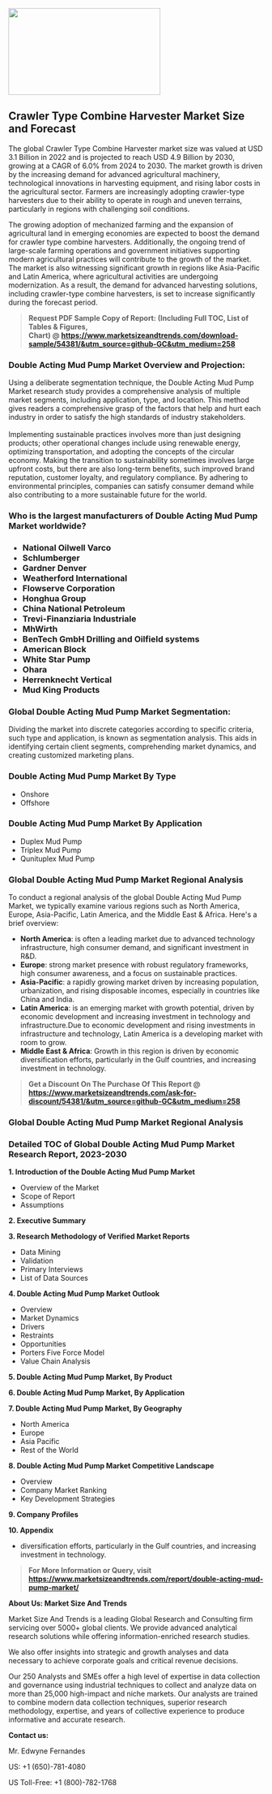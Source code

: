 <p><img class="alignnone size-medium wp-image-20088" src="https://ffe5etoiles.com/wp-content/uploads/2024/12/MST1-300x171.png" alt="" width="300" height="171" /></p><h2>Crawler Type Combine Harvester Market Size and Forecast</h2><p>The global Crawler Type Combine Harvester market size was valued at USD 3.1 Billion in 2022 and is projected to reach USD 4.9 Billion by 2030, growing at a CAGR of 6.0% from 2024 to 2030. The market growth is driven by the increasing demand for advanced agricultural machinery, technological innovations in harvesting equipment, and rising labor costs in the agricultural sector. Farmers are increasingly adopting crawler-type harvesters due to their ability to operate in rough and uneven terrains, particularly in regions with challenging soil conditions.</p><p>The growing adoption of mechanized farming and the expansion of agricultural land in emerging economies are expected to boost the demand for crawler type combine harvesters. Additionally, the ongoing trend of large-scale farming operations and government initiatives supporting modern agricultural practices will contribute to the growth of the market. The market is also witnessing significant growth in regions like Asia-Pacific and Latin America, where agricultural activities are undergoing modernization. As a result, the demand for advanced harvesting solutions, including crawler-type combine harvesters, is set to increase significantly during the forecast period.</p></p><blockquote id="" class=""><strong>Request PDF Sample Copy of Report: (Including Full TOC, List of Tables &amp; Figures, Chart)&nbsp;@&nbsp;<strong><a href="https://www.marketsizeandtrends.com/download-sample/54381/&utm_source=github-GC&utm_medium=258" target="_blank">https://www.marketsizeandtrends.com/download-sample/54381/&utm_source=github-GC&utm_medium=258</a></strong></strong></blockquote><h3 id="" class="">Double Acting Mud Pump Market&nbsp;Overview and Projection:</h3><p id="" class="">Using a deliberate segmentation technique, the Double Acting Mud Pump Market research study provides a comprehensive analysis of multiple market segments, including application, type, and location. This method gives readers a comprehensive grasp of the factors that help and hurt each industry in order to satisfy the high standards of industry stakeholders. <br /> <br />Implementing sustainable practices involves more than just designing products; other operational changes include using renewable energy, optimizing transportation, and adopting the concepts of the circular economy. Making the transition to sustainability sometimes involves large upfront costs, but there are also long-term benefits, such improved brand reputation, customer loyalty, and regulatory compliance. By adhering to environmental principles, companies can satisfy consumer demand while also contributing to a more sustainable future for the world.</p><h3 id="" class="">Who is the largest manufacturers of&nbsp;Double Acting Mud Pump Market worldwide?</h3><h3 class=""><p><ul><li>National Oilwell Varco </li><li> Schlumberger </li><li> Gardner Denver </li><li> Weatherford International </li><li> Flowserve Corporation </li><li> Honghua Group </li><li> China National Petroleum </li><li> Trevi-Finanziaria Industriale </li><li> MhWirth </li><li> BenTech GmbH Drilling and Oilfield systems </li><li> American Block </li><li> White Star Pump </li><li> Ohara </li><li> Herrenknecht Vertical </li><li> Mud King Products</li></ul></p></h3><h3 id="" class="">Global&nbsp;Double Acting Mud Pump Market Segmentation:</h3><p id="" class="">Dividing the market into discrete categories according to specific criteria, such type and application, is known as segmentation analysis. This aids in identifying certain client segments, comprehending market dynamics, and creating customized marketing plans.</p><h3 id="" class="">Double Acting Mud Pump Market&nbsp;By Type</h3><p><p><ul><li>Onshore</li><li> Offshore</p></li></ul></p></p><h3 id="" class="">Double Acting Mud Pump Market&nbsp;By Application</h3><p class=""><p><ul><li>Duplex Mud Pump</li><li> Triplex Mud Pump</li><li> Qunituplex Mud Pump</li></ul></p></p><h3 id="" class="">Global Double Acting Mud Pump Market Regional Analysis</h3><p id="" class="">To conduct a regional analysis of the global Double Acting Mud Pump Market, we typically examine various regions such as North America, Europe, Asia-Pacific, Latin America, and the Middle East &amp; Africa. Here's a brief overview:</p><ul><li><strong>North America</strong>: is often a leading market due to advanced technology infrastructure, high consumer demand, and significant investment in R&amp;D.</li><li><strong>Europe</strong>: strong market presence with robust regulatory frameworks, high consumer awareness, and a focus on sustainable practices.</li><li><strong>Asia-Pacific</strong>: a rapidly growing market driven by increasing population, urbanization, and rising disposable incomes, especially in countries like China and India.</li><li><strong>Latin America</strong>: is an emerging market with growth potential, driven by economic development and increasing investment in technology and infrastructure.Due to economic development and rising investments in infrastructure and technology, Latin America is a developing market with room to grow.</li><li><strong>Middle East &amp; Africa</strong>: Growth in this region is driven by economic diversification efforts, particularly in the Gulf countries, and increasing investment in technology.</li></ul><blockquote id="" class=""><strong>Get a Discount On The Purchase Of This Report @ <strong><a href="https://www.marketsizeandtrends.com/ask-for-discount/54381/&utm_source=github-GC&utm_medium=258" target="_blank">https://www.marketsizeandtrends.com/ask-for-discount/54381/&utm_source=github-GC&utm_medium=258</a></strong></strong></blockquote><h3 id="" class="">Global Double Acting Mud Pump Market Regional Analysis</h3><h3 id="" class="">Detailed TOC of Global Double Acting Mud Pump Market Research Report, 2023-2030</h3><p id="" class=""><strong>1. Introduction of the Double Acting Mud Pump Market</strong></p><ul><li>Overview of the Market</li><li>Scope of Report</li><li>Assumptions</li></ul><p id="" class=""><strong>2. Executive Summary</strong></p><p id="" class=""><strong>3. Research Methodology of Verified Market Reports</strong></p><ul><li>Data Mining</li><li>Validation</li><li>Primary Interviews</li><li>List of Data Sources</li></ul><p id="" class=""><strong>4. Double Acting Mud Pump Market Outlook</strong></p><ul><li>Overview</li><li>Market Dynamics</li><li>Drivers</li><li>Restraints</li><li>Opportunities</li><li>Porters Five Force Model</li><li>Value Chain Analysis</li></ul><p id="" class=""><strong>5. Double Acting Mud Pump Market, By Product</strong></p><p id="" class=""><strong>6. Double Acting Mud Pump Market, By Application</strong></p><p id="" class=""><strong>7. Double Acting Mud Pump Market, By Geography</strong></p><ul><li>North America</li><li>Europe</li><li>Asia Pacific</li><li>Rest of the World</li></ul><p id="" class=""><strong>8. Double Acting Mud Pump Market Competitive Landscape</strong></p><ul><li>Overview</li><li>Company Market Ranking</li><li>Key Development Strategies</li></ul><p id="" class=""><strong>9. Company Profiles</strong></p><p id="" class=""><strong>10. Appendix</strong></p><ul><li>diversification efforts, particularly in the Gulf countries, and increasing investment in technology.</li></ul><blockquote id="" class=""><strong>For More Information or Query, visit <strong><strong><a href="https://www.marketsizeandtrends.com/report/double-acting-mud-pump-market/" target="_blank">https://www.marketsizeandtrends.com/report/double-acting-mud-pump-market/</a></strong></strong></strong></blockquote><p id="" class=""><strong>About Us: Market Size And Trends</strong></p><p id="" class="">Market Size And Trends is a leading Global Research and Consulting firm servicing over 5000+ global clients. We provide advanced analytical research solutions while offering information-enriched research studies.</p><p id="" class="">We also offer insights into strategic and growth analyses and data necessary to achieve corporate goals and critical revenue decisions.</p><p id="" class="">Our 250 Analysts and SMEs offer a high level of expertise in data collection and governance using industrial techniques to collect and analyze data on more than 25,000 high-impact and niche markets. Our analysts are trained to combine modern data collection techniques, superior research methodology, expertise, and years of collective experience to produce informative and accurate research.</p><p id="" class=""><strong>Contact us:</strong></p><p id="" class="">Mr. Edwyne Fernandes</p><p id="" class="">US: +1 (650)-781-4080</p><p id="" class="">US Toll-Free: +1 (800)-782-1768</p>
